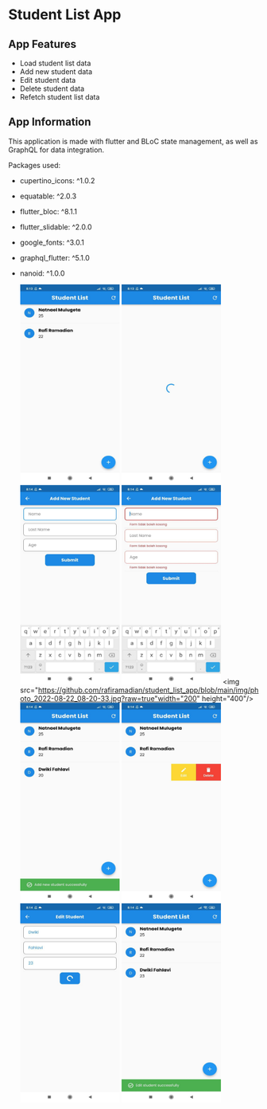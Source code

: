 # Student List App
 
## App Features
* Load student list data
* Add new student data
* Edit student data
* Delete student data
* Refetch student list data

## App Information
This application is made with flutter and BLoC state management, as well as GraphQL for data integration.

Packages used:
* cupertino_icons: ^1.0.2
* equatable: ^2.0.3
* flutter_bloc: ^8.1.1
* flutter_slidable: ^2.0.0
* google_fonts: ^3.0.1
* graphql_flutter: ^5.1.0
* nanoid: ^1.0.0

  <img src="https://github.com/rafiramadian/student_list_app/blob/main/img/photo_2022-08-22_08-20-29.jpg?raw=true" width="200" height="400" /> <img src="https://github.com/rafiramadian/student_list_app/blob/main/img/photo_2022-08-22_08-20-28.jpg?raw=true" width="200" height="400" /> <img src="https://github.com/rafiramadian/student_list_app/blob/main/img/photo_2022-08-22_08-20-30.jpg?raw=true" width="200" height="400" /> <img src="https://github.com/rafiramadian/student_list_app/blob/main/img/photo_2022-08-22_08-20-31.jpg?raw=true" width="200" height="400"/> <img src="https://github.com/rafiramadian/student_list_app/blob/main/img/photo_2022-08-22_08-20-33.jpg?raw=true"width="200" height="400"/> <img src="https://github.com/rafiramadian/student_list_app/blob/main/img/photo_2022-08-22_08-20-34.jpg?raw=true" width="200" height="400"/> <img src="https://github.com/rafiramadian/student_list_app/blob/main/img/photo_2022-08-22_08-20-35.jpg?raw=true" width="200" height="400"/> <img src="https://github.com/rafiramadian/student_list_app/blob/main/img/photo_2022-08-22_08-20-37.jpg?raw=true" width="200" height="400"/> <img src="https://github.com/rafiramadian/student_list_app/blob/main/img/photo_2022-08-22_08-20-39.jpg?raw=true" width="200" height="400" />
